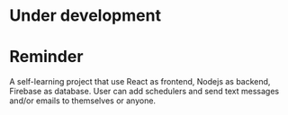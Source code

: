 # Under development


# Reminder
A self-learning project that use React as frontend, Nodejs as backend, Firebase as database. User can add schedulers and send text messages and/or emails to themselves or anyone.
